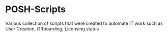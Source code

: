 # POSH-Scripts
Various collection of scripts that were created to automate IT work such as
User Creation, Offboarding, Licensing status
